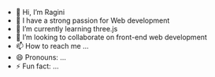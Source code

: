 - 👋 Hi, I’m Ragini
- 👀 I have a strong passion for Web development
- 🌱 I’m currently learning three.js
- 💞️ I’m looking to collaborate on front-end web development 
- 📫 How to reach me ...
- 😄 Pronouns: ...
- ⚡ Fun fact: ...

<!---
Raginipatel17/Raginipatel17 is a ✨ special ✨ repository because its `README.md` (this file) appears on your GitHub profile.
You can click the Preview link to take a look at your changes.
--->
